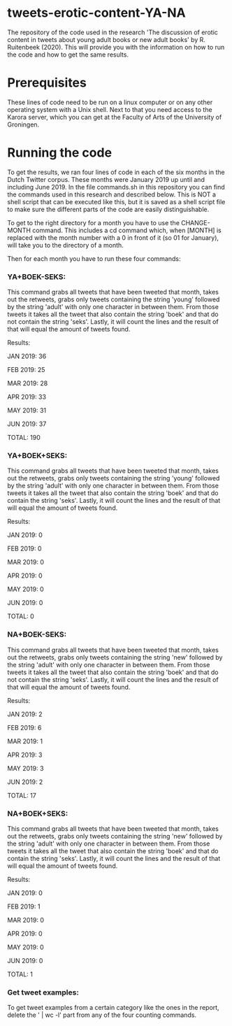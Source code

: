 # tweets-erotic-content-YA-NA
The repository of the code used in the research 'The discussion of erotic content in tweets about young adult books or new adult books' by R. Ruitenbeek (2020). This will provide you with the information on how to run the code and how to get the same results.
# Prerequisites
These lines of code need to be run on a linux computer or on any other operating system with a Unix shell. Next to that you need access to the Karora server, which you can get at the Faculty of Arts of the University of Groningen.
# Running the code
To get the results, we ran four lines of code in each of the six months in the Dutch Twitter corpus. These months were January 2019 up until and including June 2019. In the file commands.sh in this repository you can find the commands used in this research and described below. This is NOT a shell script that can be executed like this, but it is saved as a shell script file to make sure the different parts of the code are easily distinguishable.

To get to the right directory for a month you have to use the CHANGE-MONTH command. This includes a cd command which, when [MONTH] is replaced with the month number with a 0 in front of it (so 01 for January), will take you to the directory of a month.

Then for each month you have to run these four commands:


### YA+BOEK-SEKS:

This command grabs all tweets that have been tweeted that month, takes out the retweets, grabs only tweets containing the string 'young' followed by the string 'adult' with only one character in between them. From those tweets it takes all the tweet that also contain the string 'boek' and that do not contain the string 'seks'. Lastly, it will count the lines and the result of that will equal the amount of tweets found.

Results:

JAN 2019: 36

FEB 2019: 25

MAR 2019: 28

APR 2019: 33

MAY 2019: 31

JUN 2019: 37

TOTAL: 190

### YA+BOEK+SEKS:

This command grabs all tweets that have been tweeted that month, takes out the retweets, grabs only tweets containing the string 'young' followed by the string 'adult' with only one character in between them. From those tweets it takes all the tweet that also contain the string 'boek' and  that do contain the string 'seks'. Lastly, it will count the lines and the result of that will equal the amount of tweets found.

Results:

JAN 2019: 0

FEB 2019: 0

MAR 2019: 0

APR 2019: 0

MAY 2019: 0

JUN 2019: 0

TOTAL: 0

### NA+BOEK-SEKS:

This command grabs all tweets that have been tweeted that month, takes out the retweets, grabs only tweets containing the string 'new' followed by the string 'adult' with only one character in between them. From those tweets it takes all the tweet that also contain the string 'boek' and that do not contain the string 'seks'. Lastly, it will count the lines and the result of that will equal the amount of tweets found.

Results:

JAN 2019: 2

FEB 2019: 6

MAR 2019: 1

APR 2019: 3

MAY 2019: 3

JUN 2019: 2

TOTAL: 17

### NA+BOEK+SEKS:

This command grabs all tweets that have been tweeted that month, takes out the retweets, grabs only tweets containing the string 'new' followed by the string 'adult' with only one character in between them. From those tweets it takes all the tweet that also contain the string 'boek' and that do contain the string 'seks'. Lastly, it will count the lines and the result of that will equal the amount of tweets found.

Results:

JAN 2019: 0

FEB 2019: 1

MAR 2019: 0

APR 2019: 0

MAY 2019: 0

JUN 2019: 0

TOTAL: 1

### Get tweet examples:

To get tweet examples from a certain category like the ones in the report, delete the ' | wc -l' part from any of the four counting commands.
